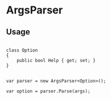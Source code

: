 # ArgsParser

## Usage

```

class Option
{
    public bool Help { get; set; }
}


var parser = new ArgsParser<Option>();

var option = parser.Parse(args);
```
